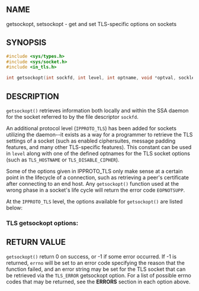 ## NAME

getsockopt, setsockopt - get and set TLS-specific options on sockets

## SYNOPSIS

```c
#include <sys/types.h>
#include <sys/socket.h>
#include <in_tls.h>

int getsockopt(int sockfd, int level, int optname, void *optval, socklen_t *optlen);

```

## DESCRIPTION

`getsockopt()` retrieves information both locally and within the SSA daemon for 
the socket referred to by the file descriptor `sockfd`.

An additional protocol level (`IPPROTO_TLS`) has been added for sockets 
utilizing the daemon--it exists as a way for a programmer to retrieve the TLS 
settings of a socket (such as enabled ciphersuites, message padding features, 
and many other TLS-specific features). This constant can be used in `level` 
along with one of the defined optnames for the TLS socket options (such as 
`TLS_HOSTNAME` or `TLS_DISABLE_CIPHER`). 

Some of the options given in IPPROTO_TLS only make sense at a certain point in 
the lifecycle of a connection, such as retrieving a peer's certificate after 
connecting to an end host. Any `getsockopt()` function used at the wrong phase 
in a socket's life cycle will return the error code `EOPNOTSUPP`.

At the `IPPROTO_TLS` level, the options available for `getsockopt()` are listed 
below:

### TLS getsockopt options:



## RETURN VALUE

`getsockopt()` return 0 on success, or -1 if some error occurred. If -1 is 
returned, `errno` will be set to an error code specifying the reason that
the function failed, and an error string may be set for the TLS socket that 
can be retrieved via the `TLS_ERROR` getsockopt option. For a list of 
possible errno codes that may be returned, see the **ERRORS** section in each 
option above.

